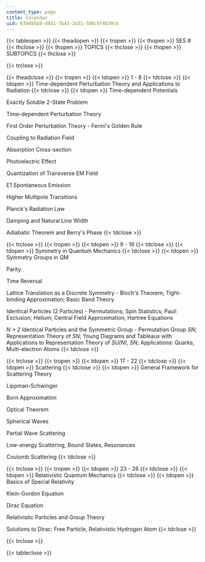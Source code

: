 ```yaml
---
content_type: page
title: Calendar
uid: 639495b9-d831-7b43-2b31-f86c5f4870cb
---
```


{{< tableopen >}}
{{< theadopen >}}
{{< tropen >}}
{{< thopen >}}
SES #
{{< thclose >}}
{{< thopen >}}
TOPICS
{{< thclose >}}
{{< thopen >}}
SUBTOPICS
{{< thclose >}}

{{< trclose >}}

{{< theadclose >}}
{{< tropen >}}
{{< tdopen >}}
1 - 8
{{< tdclose >}}
{{< tdopen >}}
Time-dependent Perturbation Theory and Applications to Radiation
{{< tdclose >}}
{{< tdopen >}}
Time-dependent Potentials  
  
Exactly Soluble 2-State Problem  
  
Time-dependent Perturbation Theory  
  
First Order Perturbation Theory - Fermi's Golden Rule  
  
Coupling to Radiation Field  
  
Absorption Cross-section  
  
Photoelectric Effect  
  
Quantization of Transverse EM Field  
  
E1 Spontaneous Emission  
  
Higher Multipole Transitions  
  
Planck's Radiation Law  
  
Damping and Natural Line Width  
  
Adiabatic Theorem and Berry's Phase
{{< tdclose >}}

{{< trclose >}}
{{< tropen >}}
{{< tdopen >}}
9 - 16
{{< tdclose >}}
{{< tdopen >}}
Symmetry in Quantum Mechanics
{{< tdclose >}}
{{< tdopen >}}
Symmetry Groups in QM  
  
Parity  
  
Time Reversal  
  
Lattice Translation as a Discrete Symmetry - Bloch's Theorem; Tight-binding Approximation; Basic Band Theory  
  
Identical Particles (2 Particles) - Permutations; Spin Statistics; Pauli Exclusion; Helium; Central Field Approximation; Hartree Equations  
  
_N > 2_ Identical Particles and the Symmetric Group - Permutation Group _SN_; Representation Theory of _SN_; Young Diagrams and Tableaux with Applications to Representation Theory of _SU(N)_, _SN_; Applications: Quarks, Multi-electron Atoms
{{< tdclose >}}

{{< trclose >}}
{{< tropen >}}
{{< tdopen >}}
17 - 22
{{< tdclose >}}
{{< tdopen >}}
Scattering
{{< tdclose >}}
{{< tdopen >}}
General Framework for Scattering Theory  
  
Lippman-Schwinger  
  
Born Approximation  
  
Optical Theorem  
  
Spherical Waves  
  
Partial Wave Scattering  
  
Low-energy Scattering, Bound States, Resonances  
  
Coulomb Scattering
{{< tdclose >}}

{{< trclose >}}
{{< tropen >}}
{{< tdopen >}}
23 - 26
{{< tdclose >}}
{{< tdopen >}}
Relativistic Quantum Mechanics
{{< tdclose >}}
{{< tdopen >}}
Basics of Special Relativity  
  
Klein-Gordon Equation  
  
Dirac Equation  
  
Relativistic Particles and Group Theory  
  
Solutions to Dirac: Free Particle, Relativistic Hydrogen Atom
{{< tdclose >}}

{{< trclose >}}

{{< tableclose >}}